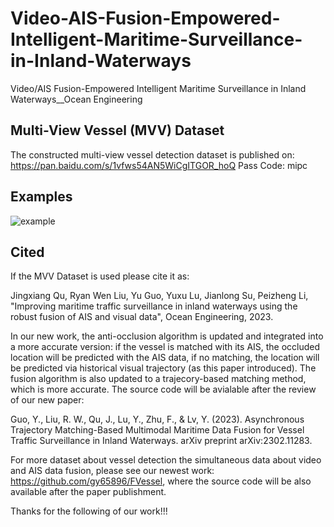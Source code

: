 # Video-AIS-Fusion-Empowered-Intelligent-Maritime-Surveillance-in-Inland-Waterways
Video/AIS Fusion-Empowered Intelligent Maritime Surveillance in Inland Waterways__Ocean Engineering

## Multi-View Vessel (MVV) Dataset

The constructed multi-view vessel detection dataset is published on:
https://pan.baidu.com/s/1vfws54AN5WiCgITGOR_hoQ
Pass Code: mipc

## Examples

![example](example/Dataset_collect.jpg)

## Cited

If the MVV Dataset is used please cite it as: 

Jingxiang Qu, Ryan Wen Liu, Yu Guo, Yuxu Lu, Jianlong Su, Peizheng Li, "Improving maritime traffic surveillance in inland waterways using the robust fusion of AIS and visual data", Ocean Engineering, 2023.

In our new work, the anti-occlusion algorithm is updated and integrated into a more accurate version: if the vessel is matched with its AIS, the occluded location will be predicted with the AIS data, if no matching, the location will be predicted via historical visual trajectory (as this paper introduced). The fusion algorithm is also updated to a trajecory-based matching method, which is more accurate. The source code will be avialable after the review of our new paper: 

Guo, Y., Liu, R. W., Qu, J., Lu, Y., Zhu, F., & Lv, Y. (2023). Asynchronous Trajectory Matching-Based Multimodal Maritime Data Fusion for Vessel Traffic Surveillance in Inland Waterways. arXiv preprint arXiv:2302.11283.

For more dataset about vessel detection the simultaneous data about video and AIS data fusion, please see our newest work: https://github.com/gy65896/FVessel, where the source code will be also available after the paper publishment.

Thanks for the following of our work!!!
